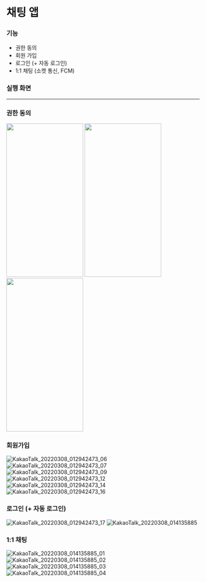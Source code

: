 # 채팅 앱

### 기능
  - 권한 동의
  - 회원 가입
  - 로그인 (+ 자동 로그인)
  - 1:1 채팅 (소켓 통신, FCM)

### 실행 화면


-----------------

### 권한 동의
<img src="https://user-images.githubusercontent.com/49059414/157839408-969eb5a4-b71d-4d73-ad5c-53a5bf209bc7.jpg"  width="200" height="400"/> <img src="https://user-images.githubusercontent.com/49059414/157839649-3228c1d9-f041-4c91-9698-81dc2fea5307.jpg"  width="200" height="400"/> <img src="https://user-images.githubusercontent.com/49059414/157839668-d6a321cc-c354-4251-9ef5-8527b2de87dd.jpg"  width="200" height="400"/>

### 회원가입
![KakaoTalk_20220308_012942473_06](https://user-images.githubusercontent.com/49059414/157840322-6ccc19e2-600e-440c-9b66-f1811df160f3.jpg) ![KakaoTalk_20220308_012942473_07](https://user-images.githubusercontent.com/49059414/157840326-812d71ef-db3a-4e4c-9f4d-2e931b4e899a.jpg)
![KakaoTalk_20220308_012942473_09](https://user-images.githubusercontent.com/49059414/157840333-a91acd7b-638f-4eb9-b598-51f4ef790d95.jpg) ![KakaoTalk_20220308_012942473_12](https://user-images.githubusercontent.com/49059414/157840334-fc5510b3-4f6e-4c06-a192-39c235a22d38.jpg)
![KakaoTalk_20220308_012942473_14](https://user-images.githubusercontent.com/49059414/157840339-28266df1-43a3-4f40-b912-76cfc9c62351.jpg) ![KakaoTalk_20220308_012942473_16](https://user-images.githubusercontent.com/49059414/157840380-f57ed8cb-3099-4e2c-accf-de77732e2a3b.jpg)

### 로그인 (+ 자동 로그인)
![KakaoTalk_20220308_012942473_17](https://user-images.githubusercontent.com/49059414/157840553-16a86d4e-ebd8-4fcb-841d-9649e197ad60.jpg) ![KakaoTalk_20220308_014135885](https://user-images.githubusercontent.com/49059414/157840564-567e4101-60b2-4403-a811-8bfbf0c0c442.jpg)

### 1:1 채팅
![KakaoTalk_20220308_014135885_01](https://user-images.githubusercontent.com/49059414/157840770-ff5a2e3c-023e-4fd5-8d93-2da1f1124794.jpg) ![KakaoTalk_20220308_014135885_02](https://user-images.githubusercontent.com/49059414/157840775-5a5f7174-eb81-4d12-a09b-cd5df308e9fe.jpg)
![KakaoTalk_20220308_014135885_03](https://user-images.githubusercontent.com/49059414/157840831-6240cb0c-3e12-47b3-9ceb-e7805125f9a0.jpg) ![KakaoTalk_20220308_014135885_04](https://user-images.githubusercontent.com/49059414/157840835-1ee09013-a994-4c8b-bf01-cd1d6847db6c.jpg)
